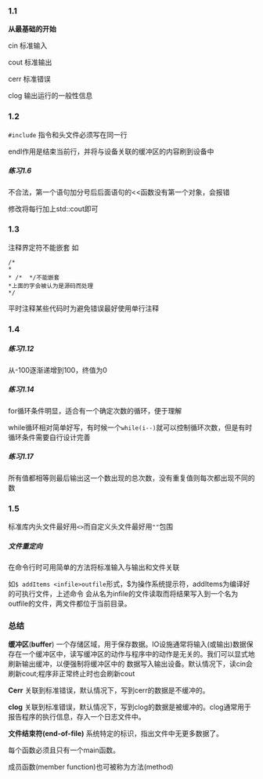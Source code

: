 ### 1.1

**从最基础的开始**

cin 标准输入

cout 标准输出

cerr 标准错误

clog 输出运行的一般性信息

### 1.2

`#include` 指令和头文件必须写在同一行

endl作用是结束当前行，并将与设备关联的缓冲区的内容刷到设备中

##### 练习1.6

不合法，第一个语句加分号后后面语句的<<函数没有第一个对象，会报错

修改将每行加上std::cout即可

### 1.3

注释界定符不能嵌套
如
```
/*
*
* /*  */不能嵌套
*上面的字会被认为是源码而处理
*/
```
平时注释某些代码时为避免错误最好使用单行注释

### 1.4

##### 练习1.12

从-100逐渐递增到100，终值为0

##### 练习1.14

for循环条件明显，适合有一个确定次数的循环，便于理解

while循环相对简单好写，有时候一个`while(i--)`就可以控制循环次数，但是有时循环条件需要自行设计完善

##### 练习1.17

所有值都相等则最后输出这一个数出现的总次数，没有重复值则每次都出现不同的数

### 1.5

标准库内头文件最好用`<>`而自定义头文件最好用`""`包围

##### 文件重定向

在命令行时可用简单的方法将标准输入与输出和文件关联

如`$ addItems <infile>outfile`形式，$为操作系统提示符，addItems为编译好的可执行文件，上述命令
会从名为infile的文件读取而将结果写入到一个名为outfile的文件，两文件都位于当前目录。

### 总结

**缓冲区**(**buffer**) 一个存储区域，用于保存数据。IO设施通常将输入(或输出)数据保存在一个缓冲区中，读写缓冲区的动作与程序中的动作是无关的。我们可以显式地刷新输出缓冲，以便强制将缓冲区中的
数据写入输出设备。默认情况下，读cin会刷新cout;程序非正常终止时也会刷新cout

**Cerr** 关联到标准错误，默认情况下，写到cerr的数据是不缓冲的。

**clog** 关联到标准错误，默认情况下，写到clog的数据是被缓冲的。clog通常用于报告程序的执行信息，存入一个日志文件中。

**文件结束符(end-of-file)** 系统特定的标识，指出文件中无更多数据了。

每个函数必须且只有一个main函数。

成员函数(member function)也可被称为方法(method)